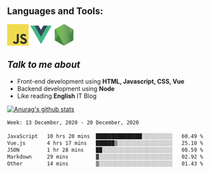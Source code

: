 ## **Languages and Tools:**      
<code><img height="50" src="https://raw.githubusercontent.com/github/explore/80688e429a7d4ef2fca1e82350fe8e3517d3494d/topics/javascript/javascript.png"></code>
<code><img height="50"  src="https://raw.githubusercontent.com/github/explore/80688e429a7d4ef2fca1e82350fe8e3517d3494d/topics/vue/vue.png"></code>
<code><img height="50"  src="https://raw.githubusercontent.com/github/explore/80688e429a7d4ef2fca1e82350fe8e3517d3494d/topics/nodejs/nodejs.png"></code>

## *Talk to me about*
- Front-end development using **HTML, Javascript, CSS, Vue**
- Backend development using **Node**
- Like reading **English** IT Blog    

[![Anurag's github stats](https://github-readme-stats.vercel.app/api?username=qdi5)](https://github.com/anuraghazra/github-readme-stats)    

<!--START_SECTION:waka-->
```text
Week: 13 December, 2020 - 20 December, 2020

JavaScript   10 hrs 20 mins  ███████████████░░░░░░░░░░   60.49 % 
Vue.js       4 hrs 17 mins   ██████▒░░░░░░░░░░░░░░░░░░   25.10 % 
JSON         1 hr 28 mins    ██░░░░░░░░░░░░░░░░░░░░░░░   08.59 % 
Markdown     29 mins         ▓░░░░░░░░░░░░░░░░░░░░░░░░   02.92 % 
Other        14 mins         ▒░░░░░░░░░░░░░░░░░░░░░░░░   01.43 % 
```
<!--END_SECTION:waka-->
